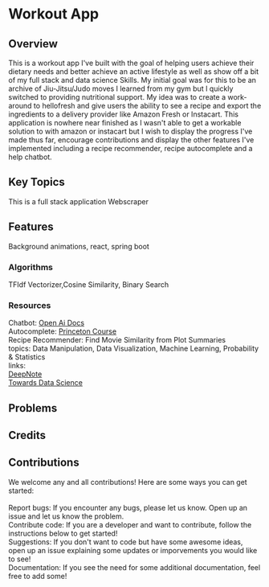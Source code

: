 # Workout App
## Overview
This is a workout app I've built with the goal of helping users achieve their dietary needs and better achieve an active lifestyle as well as show off a bit of my full stack and data science Skills.
My initial goal was for this to be an archive of Jiu-Jitsu/Judo moves I learned from my gym but I quickly switched to providing nutritional support.
My idea was to create a work-around to hellofresh and give users the ability to see a recipe and export the ingredients to a delivery provider like Amazon Fresh or Instacart.
This application is nowhere near finished as I wasn't able to get a workable solution to with amazon or instacart but I wish to display the progress I've made thus far, 
encourage contributions and display the other features I've implemented including a recipe recommender, recipe autocomplete and a help chatbot.
## Key Topics
This is a full stack application 
Webscraper 
## Features
Background animations, react, spring boot
### Algorithms
TFIdf Vectorizer,Cosine Similarity, Binary Search
### Resources
Chatbot: [Open Ai Docs](https://platform.openai.com/docs/api-reference/introduction)<br/>
Autocomplete: [Princeton Course](https://www.cs.princeton.edu/courses/archive/fall23/cos226/assignments/autocomplete/specification.php)<br/>
Recipe Recommender: Find Movie Similarity from Plot Summaries<br/>
topics: Data Manipulation, Data Visualization, Machine Learning, Probability & Statistics <br/>
links: <br/>  [DeepNote](https://deepnote.com/app/jayjburgess/Find-Movie-Similarity-from-Plot-Summaries-2407ab30-36ba-4506-a9c8-54ba62fe48d6)<br/>
        [Towards Data Science](https://towardsdatascience.com/using-nlp-to-find-similar-movies-based-on-plot-summaries-b1481a2ba49b)<br/>
## Problems
## Credits
## Contributions
We welcome any and all contributions! Here are some ways you can get started:<br/><br/>
Report bugs: If you encounter any bugs, please let us know. Open up an issue and let us know the problem.<br/>
Contribute code: If you are a developer and want to contribute, follow the instructions below to get started!<br/>
Suggestions: If you don't want to code but have some awesome ideas, open up an issue explaining some updates or imporvements you would like to see!<br/>
Documentation: If you see the need for some additional documentation, feel free to add some!<br/>
